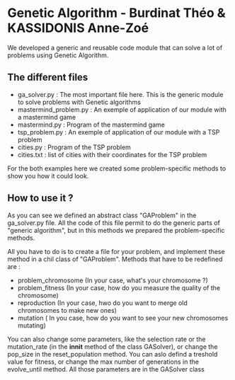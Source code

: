 # Genetic Algorithm - Burdinat Théo & KASSIDONIS Anne-Zoé

We developed a generic and reusable code module that can solve a lot of problems using Genetic Algorithm.

## The different files 

- ga_solver.py : The most important file here. This is the generic module to solve problems with Genetic algorithms
- mastermind_problem.py : An exemple of application of our module with a mastermind game
- mastermind.py : Program of the mastermind game
- tsp_problem.py : An exemple of application of our module with a TSP problem
- cities.py : Program of the TSP problem
- cities.txt : list of cities with their coordinates for the TSP problem

For the both examples here we created some problem-specific methods to show you how it could look.

## How to use it ?

As you can see we defined an abstract class "GAProblem" in the ga_solver.py file. All the code of this file permit to do the generic parts of "generic algorithm", but in this methods we prepared the problem-specific methods.

All you have to do is to create a file for your problem, and implement these method in a chil class of "GAProblem".
Methods that have to be redefined are :
- problem_chromosome (In your case, what's your chromosome ?) 
- problem_fitness (In your case, how do you measure the quality of the chromosome)
- reproduction (In your case, hwo do you want to merge old chromosomes to make new ones)
- mutation ( In you case, how do you want to see your new chromosomes mutating)

You can also change some parameters, like the selection rate or the mutation_rate (in the __innit__ method of the class GASolver), or change the pop_size in the reset_population method.
You can aslo defind a treshold value for fitness, or change the max number of generations in the evolve_until method.
All those parameters are in the GASolver class

